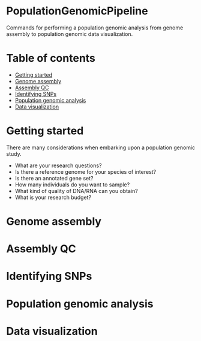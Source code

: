 # PopulationGenomicPipeline
Commands for performing a population genomic analysis from genome assembly to population genomic data visualization.

Table of contents
=================

  * [Getting started](#getting-started)
  * [Genome assembly](#genome-assembly)
  * [Assembly QC](#assembly-qc)
  * [Identifying SNPs](#identifying-snps)
  * [Population genomic analysis](#population-genomic-analysis)
  * [Data visualization](#data-visualization)

Getting started
===============

There are many considerations when embarking upon a population genomic study. 

* What are your research questions?
* Is there a reference genome for your species of interest?
* Is there an annotated gene set?
* How many individuals do you want to sample?
* What kind of quality of DNA/RNA can you obtain?
* What is your research budget?

Genome assembly
===============

Assembly QC
===========

Identifying SNPs
================

Population genomic analysis
===========================

Data visualization
==================
